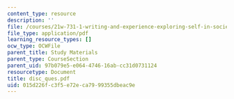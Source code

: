 ```yaml
---
content_type: resource
description: ''
file: /courses/21w-731-1-writing-and-experience-exploring-self-in-society-spring-2004/015d226fc3f5e72eca7999355dbeac9e_disc_ques.pdf
file_type: application/pdf
learning_resource_types: []
ocw_type: OCWFile
parent_title: Study Materials
parent_type: CourseSection
parent_uid: 97b079e5-e064-4746-16ab-cc31d0731124
resourcetype: Document
title: disc_ques.pdf
uid: 015d226f-c3f5-e72e-ca79-99355dbeac9e
---
```

